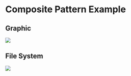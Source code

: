 # Composite Pattern Example
## Graphic
![](https://i.imgur.com/muAKJaz.png)

## File System
![](https://i.imgur.com/v8nMxJY.png)


